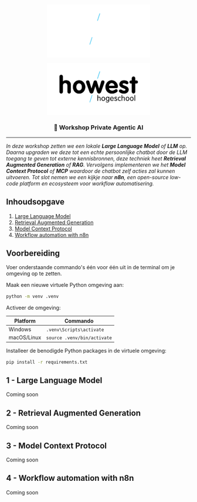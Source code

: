 <p align="center"><img align="center" width="280" src=".github/Howest-logo-wit.svg#gh-dark-mode-only"/></p>
<p align="center"><img align="center" width="280" src=".github/Howest-logo-zwart.svg#gh-light-mode-only"/></p>

<h3 align="center">🤖 Workshop Private Agentic AI</h3>

<hr>

_In deze workshop zetten we een lokale **Large Language Model** of **LLM** op. Daarna upgraden we deze tot een echte persoonlijke chatbot door de LLM toegang te geven tot externe kennisbronnen, deze techniek heet **Retrieval Augmented Generation** of **RAG**. Vervolgens implementeren we het **Model Context Protocol** of **MCP** waardoor de chatbot zelf acties zal kunnen uitvoeren. Tot slot nemen we een kijkje naar **n8n**, een open-source low-code platform en ecosysteem voor workflow automatisering._

## Inhoudsopgave

1. [Large Language Model](#1---large-language-model)
2. [Retrieval Augmented Generation](#2---retrieval-augmented-generation)
3. [Model Context Protocol](#3---model-context-protocol)
4. [Workflow automation with n8n](#4---workflow-automation-with-n8n)

## Voorbereiding

Voer onderstaande commando's één voor één uit in de terminal om je omgeving op te zetten.

Maak een nieuwe virtuele Python omgeving aan:

```sh
python -m venv .venv
```

Activeer de omgeving:

| Platform    | Commando                    |
| ----------- | --------------------------- |
| Windows     | `.venv\Scripts\activate`    |
| macOS/Linux | `source .venv/bin/activate` |

Installeer de benodigde Python packages in de virtuele omgeving:

```sh
pip install -r requirements.txt
```

## 1 - Large Language Model

Coming soon

## 2 - Retrieval Augmented Generation

Coming soon

## 3 - Model Context Protocol

Coming soon

## 4 - Workflow automation with n8n

Coming soon
